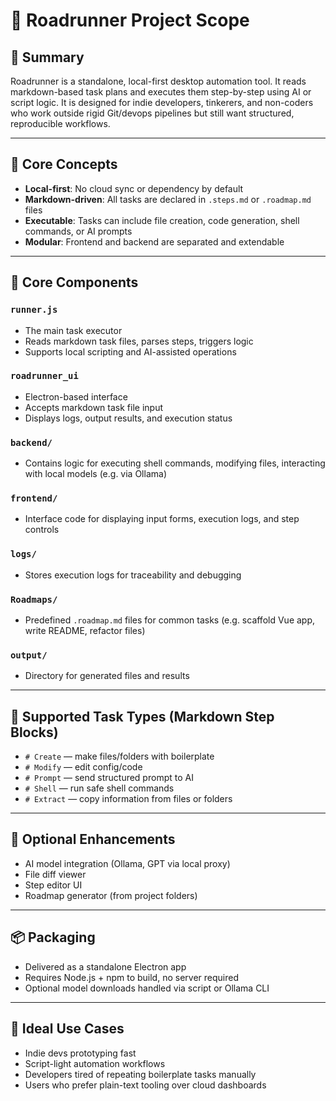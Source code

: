 # 🏁 Roadrunner Project Scope

## 🎯 Summary
Roadrunner is a standalone, local-first desktop automation tool. It reads markdown-based task plans and executes them step-by-step using AI or script logic. It is designed for indie developers, tinkerers, and non-coders who work outside rigid Git/devops pipelines but still want structured, reproducible workflows.

---

## 🧠 Core Concepts
- **Local-first**: No cloud sync or dependency by default
- **Markdown-driven**: All tasks are declared in `.steps.md` or `.roadmap.md` files
- **Executable**: Tasks can include file creation, code generation, shell commands, or AI prompts
- **Modular**: Frontend and backend are separated and extendable

---

## 🧩 Core Components

### `runner.js`
- The main task executor
- Reads markdown task files, parses steps, triggers logic
- Supports local scripting and AI-assisted operations

### `roadrunner_ui`
- Electron-based interface
- Accepts markdown task file input
- Displays logs, output results, and execution status

### `backend/`
- Contains logic for executing shell commands, modifying files, interacting with local models (e.g. via Ollama)

### `frontend/`
- Interface code for displaying input forms, execution logs, and step controls

### `logs/`
- Stores execution logs for traceability and debugging

### `Roadmaps/`
- Predefined `.roadmap.md` files for common tasks (e.g. scaffold Vue app, write README, refactor files)

### `output/`
- Directory for generated files and results

---

## 🧰 Supported Task Types (Markdown Step Blocks)
- `# Create` — make files/folders with boilerplate
- `# Modify` — edit config/code
- `# Prompt` — send structured prompt to AI
- `# Shell` — run safe shell commands
- `# Extract` — copy information from files or folders

---

## 🔐 Optional Enhancements
- AI model integration (Ollama, GPT via local proxy)
- File diff viewer
- Step editor UI
- Roadmap generator (from project folders)

---

## 📦 Packaging
- Delivered as a standalone Electron app
- Requires Node.js + npm to build, no server required
- Optional model downloads handled via script or Ollama CLI

---

## 🧩 Ideal Use Cases
- Indie devs prototyping fast
- Script-light automation workflows
- Developers tired of repeating boilerplate tasks manually
- Users who prefer plain-text tooling over cloud dashboards
